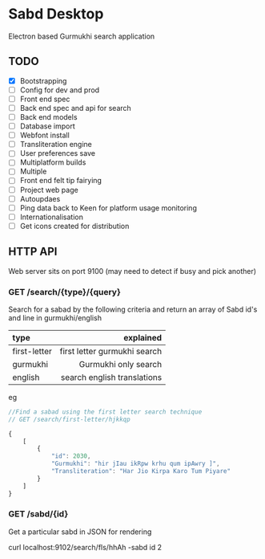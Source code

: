 # Sabd Desktop

Electron based Gurmukhi search application

## TODO 
- [x] Bootstrapping
- [ ] Config for dev and prod
- [ ] Front end spec
- [ ] Back end spec and api for search
- [ ] Back end models
- [ ] Database import
- [ ] Webfont install
- [ ] Transliteration engine
- [ ] User preferences save
- [ ] Multiplatform builds
- [ ] Multiple 
- [ ] Front end felt tip fairying
- [ ] Project web page
- [ ] Autoupdaes
- [ ] Ping data back to Keen for platform usage monitoring
- [ ] Internationalisation
- [ ] Get icons created for distribution

## HTTP API
Web server sits on port 9100 (may need to detect if busy and pick another)

###  GET /search/{type}/{query}

Search for a sabad by the following criteria and return an array of Sabd id's and line in gurmukhi/english

| type | explained |
| :--- | ---: |
| first-letter | first letter gurmukhi search |
| gurmukhi | Gurmukhi only search |
| english | search english translations |

eg
```javascript
//Find a sabad using the first letter search technique
// GET /search/first-letter/hjkkqp

{
    [
        {
            "id": 2030,
            "Gurmukhi": "hir jIau ikRpw krhu qum ipAwry ]",
            "Transliteration": "Har Jio Kirpa Karo Tum Piyare"
        }
    ]
}
```

###  GET /sabd/{id}

Get a particular sabd in JSON for rendering 

curl localhost:9102/search/fls/hhAh -sabd id 2
